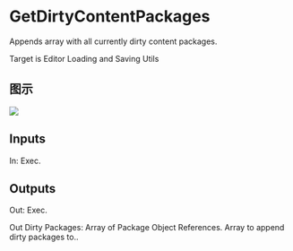 # GetDirtyContentPackages

Appends array with all currently dirty content packages.

Target is Editor Loading and Saving Utils

## 图示

![]($-20221218-18493625.png)

## Inputs

In: Exec.  

## Outputs

Out: Exec.

Out Dirty Packages: Array of Package Object References. Array to append dirty packages to..

